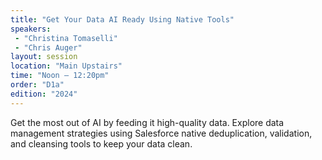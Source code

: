 ```yaml
---
title: "Get Your Data AI Ready Using Native Tools"
speakers:
 - "Christina Tomaselli"
 - "Chris Auger"
layout: session
location: "Main Upstairs"
time: "Noon — 12:20pm"
order: "D1a"
edition: "2024"
---
```


Get the most out of AI by feeding it high-quality data. Explore data management strategies using Salesforce native deduplication, validation, and cleansing tools to keep your data clean.